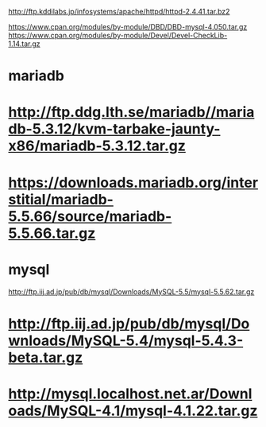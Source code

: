 http://ftp.kddilabs.jp/infosystems/apache/httpd/httpd-2.4.41.tar.bz2

https://www.cpan.org/modules/by-module/DBD/DBD-mysql-4.050.tar.gz
https://www.cpan.org/modules/by-module/Devel/Devel-CheckLib-1.14.tar.gz

# mariadb

# http://ftp.ddg.lth.se/mariadb//mariadb-5.3.12/kvm-tarbake-jaunty-x86/mariadb-5.3.12.tar.gz
# https://downloads.mariadb.org/interstitial/mariadb-5.5.66/source/mariadb-5.5.66.tar.gz

# mysql

http://ftp.iij.ad.jp/pub/db/mysql/Downloads/MySQL-5.5/mysql-5.5.62.tar.gz
# http://ftp.iij.ad.jp/pub/db/mysql/Downloads/MySQL-5.4/mysql-5.4.3-beta.tar.gz
# http://mysql.localhost.net.ar/Downloads/MySQL-4.1/mysql-4.1.22.tar.gz
